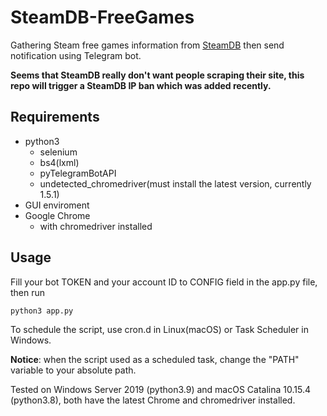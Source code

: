 # SteamDB-FreeGames

Gathering Steam free games information from [SteamDB](https://steamdb.info/upcoming/free/) then send notification using Telegram bot.

**Seems that SteamDB really don't want people scraping their site, this repo will trigger a SteamDB IP ban which was added recently.**

## Requirements

- python3
  - selenium
  - bs4(lxml)
  - pyTelegramBotAPI
  - undetected_chromedriver(must install the latest version, currently 1.5.1)
- GUI enviroment
- Google Chrome
  - with chromedriver installed

## Usage

Fill your bot TOKEN and your account ID to CONFIG field in the app.py file, then run

```shell
python3 app.py
```

To schedule the script, use cron.d in Linux(macOS) or Task Scheduler in Windows.

**Notice**: when the script used as a scheduled task, change the "PATH" variable to your absolute path.

Tested on Windows Server 2019 (python3.9) and macOS Catalina 10.15.4 (python3.8), both have the latest Chrome and chromedriver installed.